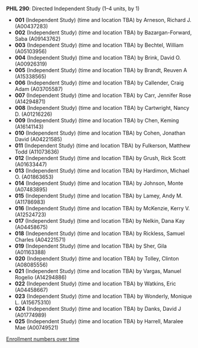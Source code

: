 **PHIL 290**: Directed Independent Study (1–4 units, by 1)

- **001** (Independent Study) (time and location TBA) by Arneson, Richard J. (A00437283)
- **002** (Independent Study) (time and location TBA) by Bazargan-Forward, Saba (A09143762)
- **003** (Independent Study) (time and location TBA) by Bechtel, William (A05103956)
- **004** (Independent Study) (time and location TBA) by Brink, David O. (A00926319)
- **005** (Independent Study) (time and location TBA) by Brandt, Reuven A (A15338565)
- **006** (Independent Study) (time and location TBA) by Callender, Craig Adam (A03705587)
- **007** (Independent Study) (time and location TBA) by Carr, Jennifer Rose (A14294871)
- **008** (Independent Study) (time and location TBA) by Cartwright, Nancy D. (A01216226)
- **009** (Independent Study) (time and location TBA) by Chen, Keming (A16141143)
- **010** (Independent Study) (time and location TBA) by Cohen, Jonathan David (A04221585)
- **011** (Independent Study) (time and location TBA) by Fulkerson, Matthew Todd (A11073636)
- **012** (Independent Study) (time and location TBA) by Grush, Rick Scott (A01633447)
- **013** (Independent Study) (time and location TBA) by Hardimon, Michael O. (A01863653)
- **014** (Independent Study) (time and location TBA) by Johnson, Monte (A07483895)
- **015** (Independent Study) (time and location TBA) by Lamey, Andy M. (A11786983)
- **016** (Independent Study) (time and location TBA) by McKenzie, Kerry V. (A12524723)
- **017** (Independent Study) (time and location TBA) by Nelkin, Dana Kay (A04458675)
- **018** (Independent Study) (time and location TBA) by Rickless, Samuel Charles (A04221571)
- **019** (Independent Study) (time and location TBA) by Sher, Gila (A01163388)
- **020** (Independent Study) (time and location TBA) by Tolley, Clinton (A08085556)
- **021** (Independent Study) (time and location TBA) by Vargas, Manuel Rogelio (A14294886)
- **022** (Independent Study) (time and location TBA) by Watkins, Eric (A04458667)
- **023** (Independent Study) (time and location TBA) by Wonderly, Monique L. (A15675310)
- **024** (Independent Study) (time and location TBA) by Danks, David J (A01774989)
- **025** (Independent Study) (time and location TBA) by Harrell, Maralee Mae (A00749521)

[Enrollment numbers over time](./PHIL290.tsv)
